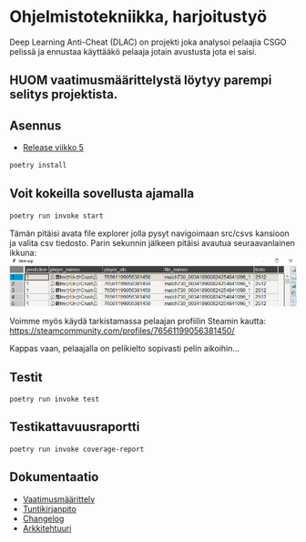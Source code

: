 # Ohjelmistotekniikka, harjoitustyö

Deep Learning Anti-Cheat (DLAC) on projekti joka analysoi pelaajia CSGO pelissä ja ennustaa käyttääkö pelaaja jotain avustusta jota ei saisi. 

## HUOM vaatimusmäärittelystä löytyy parempi selitys projektista.



## Asennus
- [Release viikko 5](https://github.com/LaihoE/ot-harjoitustyo/releases/tag/Viikko5)

```bash
poetry install
```


## Voit kokeilla sovellusta ajamalla
```bash
poetry run invoke start
```
Tämän pitäisi avata file explorer jolla pysyt navigoimaan src/csvs kansioon 
ja valita csv tiedosto. Parin sekunnin jälkeen pitäisi avautua seuraavanlainen ikkuna:
![](./dokumentaatio/kuvat/example_output.png)



Voimme myös käydä tarkistamassa pelaajan profiilin Steamin kautta:
https://steamcommunity.com/profiles/76561199056381450/

Kappas vaan, pelaajalla on pelikielto sopivasti pelin aikoihin...

## Testit
```
poetry run invoke test
```

## Testikattavuusraportti
```
poetry run invoke coverage-report
```

## Dokumentaatio
- [Vaatimusmäärittely](./dokumentaatio/vaatimusmaarittely.md)
- [Tuntikirjanpito](./dokumentaatio/tuntikirjanpito.md)
- [Changelog](./dokumentaatio/changelog.md)
- [Arkkitehtuuri](./dokumentaatio/arkkitehtuuri.md)
